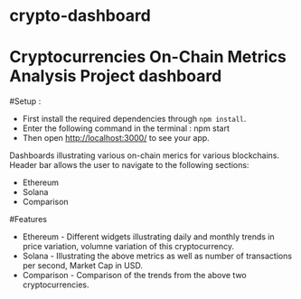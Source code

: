 # crypto-dashboard

# Cryptocurrencies On-Chain Metrics Analysis Project dashboard

#Setup :
* First install the required dependencies through `npm install`.
* Enter the following command in the terminal : npm start
* Then open [http://localhost:3000/](http://localhost:3000/) to see your app.


Dashboards illustrating various on-chain merics for various blockchains. Header bar allows the user to navigate to the following sections:
* Ethereum 
* Solana 
* Comparison 

#Features
* Ethereum - Different widgets illustrating daily and monthly trends in price variation, volumne variation of this cryptocurrency.
* Solana - Illustrating the above metrics as well as number of transactions per second, Market Cap in USD.
* Comparison - Comparison of the trends from the above two cryptocurrencies.


